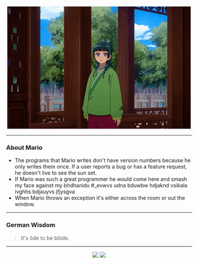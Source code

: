 <p align="center">
  <img src="assets/maomao.gif" />
</p>

---

### About Mario
- The programs that Mario writes don't have version numbers because he only writes them once. If a user reports a bug or has a feature request, he doesn't live to see the sun set.
- If Mario was such a great programmer he would come here and smash my face against my bhdhanidu #_evwvs udna bduwbw hdjaknd vsikala ivghhs bdjauyvs jfjysgva
- When Mario throws an exception it's either across the room or out the window.

---

### German Wisdom
> It's öde to be blöde.

---

<p align="center">
  <a>
    <img height="180em" src="https://github-readme-stats-eight-theta.vercel.app/api?username=Torfkopp&show_icons=true&theme=dark&include_all_commits=true&count_private=true"/>
  </a>
  <a href="https://github.com/Torfkopp?tab=repositories">
    <img height="180em" src="https://github-readme-stats-eight-theta.vercel.app/api/top-langs/?username=torfkopp&layout=compact&theme=dark&langs_count=8&hide=java"/>
  </a>
</p>
